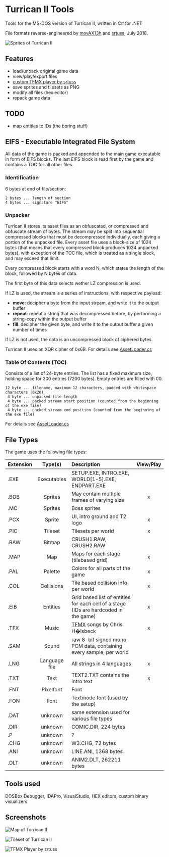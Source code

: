 # Turrican II Tools

Tools for the MS-DOS version of Turrican II, written in C# for .NET

File formats reverse-engineered 
by [movAX13h](https://github.com/movAX13h/) and [srtuss](https://github.com/srtuss), July 2018. 

![Sprites of Turrican II](https://raw.githubusercontent.com/movAX13h/turrican2tools/master/screenshots/sprites.png)

## Features

 - load/unpack original game data
 - view/play/export files
 - [custom TFMX player by srtuss](https://github.com/movAX13h/turrican2tools/tree/master/TFXTool)
 - save sprites and tilesets as PNG
 - modify all files (hex editor)
 - repack game data

## TODO

 - map entities to IDs (the boring stuff)
 
## EIFS - Executable Integrated File System

All data of the game is packed and appended to the main game executable in form of EIFS blocks. The last EIFS block is read first by the game and contains a TOC for all other files.

### Identification
6 bytes at end of file/section:
```
2 bytes ... length of section
4 bytes ... signature "EIFS"
```

### Unpacker

Turrican II stores its asset files as an obfuscated, or compressed and obfuscate stream of bytes.
The stream may be split into sequential compressed blocks that must be decompressed individually, each giving a portion of the unpacked file.
Every asset file uses a block-size of 1024 bytes (that means that every compressed block produces 1024 unpacked bytes), with exception of the TOC file, which is treated as a single block, and may exceed that limit.

Every compressed block starts with a word N, which states the length of the block, followed by N bytes of data.

The first byte of this data selects wether LZ compression is used.

If LZ is used, the stream is a series of instructions, with respective payload:

 - **move**: decipher a byte from the input stream, and write it to the output buffer
 - **repeat**: repeat a string that was decompressed before, by performing a string-copy within the output buffer
 - **fill**: decipher the given byte, and write it to the output buffer a given number of times

If LZ is not used, the data is an uncompressed block of ciphered bytes.

Turrican II uses an XOR cipher of 0x6B. For details see 
[AssetLoader.cs](https://github.com/movAX13h/turrican2tools/blob/master/T2Tools/Turrican/AssetLoader.cs)


### Table Of Contents (TOC)

Consists of a list of 24-byte entries. The list has a fixed maximum size, holding space for 300 entries (7200 bytes). Empty entries are filled with 00.
```
12 byte ... filename, maximum 12 characters, padded with whitespace characters (0x20)
 4 byte ... unpacked file length
 4 byte ... packed stream start position (counted from the beginning of the exe file)
 4 byte ... packed stream end position (counted from the beginning of the exe file)
```
For details see 
[AssetLoader.cs](https://github.com/movAX13h/turrican2tools/blob/master/T2Tools/Turrican/AssetLoader.cs)

## File Types
 
The game uses the following file types:

| Extension | Type(s) | Description | View/Play |
| --------- |:-------:|:----------- |:--:|
| .EXE | Executables | SETUP.EXE, INTRO.EXE, WORLD[1-5].EXE, ENDPART.EXE | |
| .BOB | Sprites | May contain multiple frames of varying size | x |
| .MC  | Sprites | Boss sprites | |
| .PCX | Sprite | UI, intro ground and T2 logo | x |
| .PIC | Tileset | Tilesets per world | x |
| .RAW | Bitmap | CRUSH1.RAW, CRUSH2.RAW | |
| .MAP | Map | Maps for each stage (tilebased grid) | x |
| .PAL | Palette | Colors for all parts of the game | x |
| .COL | Collisions | Tile based collision info per world | x |
| .EIB | Entities | Grid based list of entities for each cell of a stage (IDs are hardcoded in the game) | x |
| .TFX | Music | [TFMX](https://www.exotica.org.uk/wiki/TFMX) songs by Chris H�lsbeck | x |
| .SAM | Sound | raw 8-bit signed mono PCM data, containing every sample, per world | |
| .LNG | Language file | All strings in 4 languages | x |
| .TXT | Text | TEXT2.TXT contains the intro text | x |
| .FNT | Pixelfont | Font | |
| .FON | Font | Textmode font (used by the setup) |
| .DAT | unknown | same extension used for various file types | |
| .DIR | unknown | COMIC.DIR, 224 bytes |
| .P   | unknown | ? |
| .CHG | unknown | W3.CHG, 72 bytes
| .ANI | unknown | LINE.ANI, 1368 bytes
| .DLT | unknown | ANIM2.DLT, 262211 bytes

## Tools used

DOSBox Debugger, IDAPro, VisualStudio, HEX editors, custom binary visualizers


## Screenshots

![Map of Turrican II](https://raw.githubusercontent.com/movAX13h/turrican2tools/master/screenshots/map.png)

![Tileset of Turrican II](https://raw.githubusercontent.com/movAX13h/turrican2tools/master/screenshots/tileset.png)

![TFMX Player by srtuss](https://raw.githubusercontent.com/movAX13h/turrican2tools/master/screenshots/tfmx_player.png)
